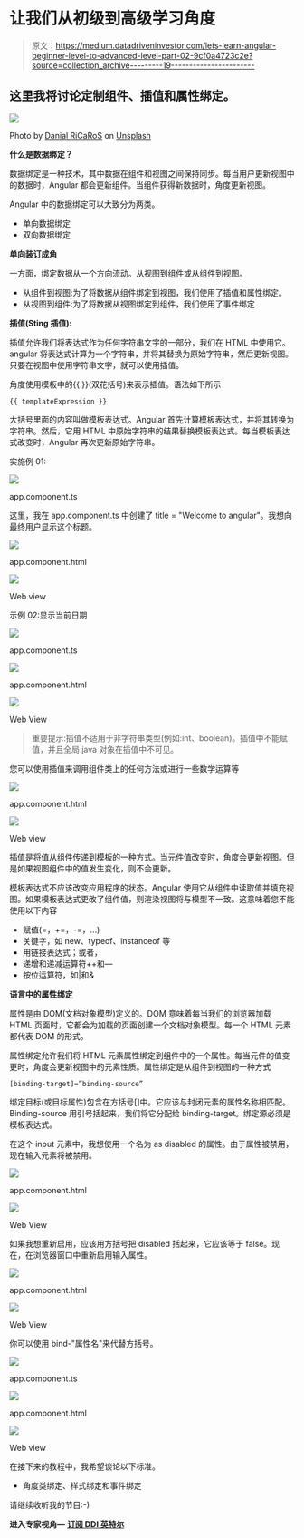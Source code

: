 # 让我们从初级到高级学习角度

> 原文：<https://medium.datadriveninvestor.com/lets-learn-angular-beginner-level-to-advanced-level-part-02-9cf0a4723c2e?source=collection_archive---------19----------------------->

## 这里我将讨论定制组件、插值和属性绑定。

![](img/22db3118eee2f5e45d47556aebc5582a.png)

Photo by [Danial RiCaRoS](https://unsplash.com/@ricaros?utm_source=medium&utm_medium=referral) on [Unsplash](https://unsplash.com?utm_source=medium&utm_medium=referral)

**什么是数据绑定？**

数据绑定是一种技术，其中数据在组件和视图之间保持同步。每当用户更新视图中的数据时，Angular 都会更新组件。当组件获得新数据时，角度更新视图。

Angular 中的数据绑定可以大致分为两类。

*   单向数据绑定
*   双向数据绑定

**单向装订成角**

一方面，绑定数据从一个方向流动。从视图到组件或从组件到视图。

*   从组件到视图:为了将数据从组件绑定到视图，我们使用了插值和属性绑定。
*   从视图到组件:为了将数据从视图绑定到组件，我们使用了事件绑定

**插值(Sting 插值):**

插值允许我们将表达式作为任何字符串文字的一部分，我们在 HTML 中使用它。angular 将表达式计算为一个字符串，并将其替换为原始字符串，然后更新视图。只要在视图中使用字符串文字，就可以使用插值。

角度使用模板中的{{ }}(双花括号)来表示插值。语法如下所示

```
{{ templateExpression }}
```

大括号里面的内容叫做模板表达式。Angular 首先计算模板表达式，并将其转换为字符串。然后，它用 HTML 中原始字符串的结果替换模板表达式。每当模板表达式改变时，Angular 再次更新原始字符串。

实施例 01:

![](img/4af6bf365c592128f28a2a91967dc614.png)

app.component.ts

这里，我在 app.component.ts 中创建了 title = "Welcome to angular"。我想向最终用户显示这个标题。

![](img/da3c4f15a962145ddd3f0e5f5fc7f3da.png)

app.component.html

![](img/cf8fd768de4a161fc030a499d5b351a7.png)

Web view

示例 02:显示当前日期

![](img/f0e5316b37d426c4289a0c3e04b0a45f.png)

app.component.ts

![](img/c4177fef2fd31a5f4557f17262977709.png)

app.component.html

![](img/a77e4b2ceed5aa73246c2e41cc16f5d5.png)

Web View

> 重要提示:插值不适用于非字符串类型(例如:int、boolean)。插值中不能赋值，并且全局 java 对象在插值中不可见。

您可以使用插值来调用组件类上的任何方法或进行一些数学运算等

![](img/0cac2395b65e389b4c958f2f39330f67.png)

app.component.html

![](img/07f6c62a0575e297cc856bb32223a38f.png)

Web view

插值是将值从组件传递到模板的一种方式。当元件值改变时，角度会更新视图。但是如果视图组件中的值发生变化，则不会更新。

模板表达式不应该改变应用程序的状态。Angular 使用它从组件中读取值并填充视图。如果模板表达式更改了组件值，则渲染视图将与模型不一致。这意味着您不能使用以下内容

*   赋值(=，+=，-=，…)
*   关键字，如 new、typeof、instanceof 等
*   用链接表达式；或者，
*   递增和递减运算符++和—
*   按位运算符，如|和&

**语言中的属性绑定**

属性是由 DOM(文档对象模型)定义的。DOM 意味着每当我们的浏览器加载 HTML 页面时，它都会为加载的页面创建一个文档对象模型。每一个 HTML 元素都代表 DOM 的形式。

属性绑定允许我们将 HTML 元素属性绑定到组件中的一个属性。每当元件的值变更时，角度会更新视图中的元素性质。属性绑定是从组件到视图的一种方式

```
[binding-target]=”binding-source”
```

绑定目标(或目标属性)包含在方括号[]中。它应该与封闭元素的属性名称相匹配。Binding-source 用引号括起来，我们将它分配给 binding-target。绑定源必须是模板表达式。

在这个 input 元素中，我想使用一个名为 as disabled 的属性。由于属性被禁用，现在输入元素将被禁用。

![](img/4abcb73f930f800f3580b9bbdf92d1db.png)

app.component.html

![](img/cd9c1bfbef2a2d3382e088d2fe85e0c0.png)

Web View

如果我想重新启用，应该用方括号把 disabled 括起来，它应该等于 false。现在，在浏览器窗口中重新启用输入属性。

![](img/bc4d80c0702d246c7e9e54958851204f.png)

app.component.html

![](img/1650cf87069492a8fc73d08039da614a.png)

Web View

你可以使用 bind-"属性名"来代替方括号。

![](img/0ca74e7d9f959b50b249457d4ecef5e0.png)

app.component.ts

![](img/8d6b03fd5d40058075fdc207dfb21ce0.png)

app.component.html

![](img/b3f773e450ac92e319d8858b02134962.png)

Web view

在接下来的教程中，我希望谈论以下标准。

*   角度类绑定、样式绑定和事件绑定

请继续收听我的节目:-)

**进入专家视角—** [**订阅 DDI 英特尔**](https://datadriveninvestor.com/ddi-intel)